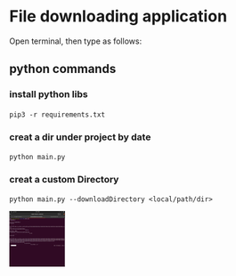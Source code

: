 # File downloading application

Open terminal, then type as follows: 
## python commands
### install python libs

`pip3 -r requirements.txt` 

### creat a dir under project by date
`python main.py`

### creat a custom Directory
`python main.py --downloadDirectory <local/path/dir>`


<img src="https://github.com/thura747/file_download/blob/master/pic/2021-10-20.png?raw=true" width="100" height="100" />

